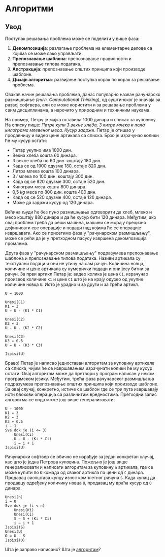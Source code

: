 # Алгоритми

## Увод

Поступак решавања проблема може се поделити у више фаза:

1. **Декомпозиција**: разлагање проблема на елементарне делове са којима се може лако управљати.
2. **Препознавање шаблона**: препознавање правилности и препознавање типова података.
3. **Апстракција**: препознавање општих принципа који производе шаблоне.
4. **Дизајн алгоритма**: развијање поступка корак по корак за решавање проблема.

Овакав начин решавања проблема, данас популарно назван рачунарско размишљање *(енгл. Computational Thinking)*, од суштинског је значаја за развој софтвера, али се може користити и за решавање проблема у свим дисциплинама, а нарочито у природним и техничким наукама.

На пример, Петру је мајка оставила 1000 динара и списак за куповину. На списку пише: *Петре купи 3 векне хлеба, 3 литре млека и пола килограма млевеног меса. Кусур задржи*. Петар је отишао у продавницу и видео цене артикала са списка. Брзо је израчунао колики ће му кусур остати:

- Петар укупно има 1000 дин.
- Векна хлеба кошта 60 динара.
- 3 векне хлеба по 60 дин. коштају 180 дин.
- Када се од 1000 одузме 180, остаје 820 дин.
- Литра млека кошта 100 динара.
- 3 *l* млека по 100 дин. коштају 300 дин.
- Када од се 820 одузме 300, остаје 520 дин.
- Килограм меса кошта 800 динара.
- 0,5 *kg* меса по 800 дин. кошта 400 дин.
- Када од се 520 одузме 400, остаје 120 динара.
- Може да задржи кусур од 120 динара.

Већина људи ће без пуно размишњања одговорити да хлеб, млеко и месо коштају 880 динара и да ће кусур бити 120 динара. Међутим, ако овај проблем треба да реши машина, машини се морају прецизно дефинисати све операције и подаци над којима ће се операције извршавати. Ако се присетимо фаза у "рачунарском размишљању", може се рећи да је у претходном пасусу извршена декомпозиција промлема.

Друга фаза у "рачунарском размишљању" подразумева препознавање шаблона и препознавање типова података. Називи артикала су текстуални подаци и они не утичу на сам рачун. Количина новца, количине и цене артикала су нумерички подаци и они јесу битни за рачун. За први артикл Петар је: видео колика је цена `C1`, израчунао производ количине `K1` и цене `C1` што је на крају одузео од укупне количине новца `U`. Исто је урадио и за други и за трећи артикл.

```text
U ← 1000

Unesi(C1)
K1 ← 3
U ← U - (K1 * C1)

Unesi(C2)
K2 ← 3
U ← U - (K2 * C2)

Unesi(C3)
K3 ← 0.5
U ← U - (K3 * C3)

Ispisi(U)
```

Браво! Петар је написао једноставан алгоритам за куповину артикала са списка, чијим ће се извршавањем израчунати колики ће му кусур остати. Овај алгоритам може да претвори у програм написан у неком програмском језику. Међутим, трећа фаза рачунарског размишљања подразумева препознавање општих принципа који производе шаблоне. За овај случај, конкретно, истиче се шаблон где се три пута извршавају исти блокови операција са различитим вредностима. Претходни запис алгоритма се онда може још више генерализовати:

```text
U ← 1000
K1 ← 3
K2 ← 3
K3 ← 0.5
i ← 1
Sve dok je (i <= 3)
    Unesi(Ci)
    U ← U - (Ki * Ci)
    i ← i + 1
Ispisi(U)
```

Рачунарски софтвер се обично не израђује за један конкретан случај, као што је једна Петрова куповина. Пожељно је још више генерализовати и написати алгоритам за куповину `n` артикала, где се може купити по `K` комада од сваког артикла по цени од `C` динара. Продавац саопштава купцу износ комплетног рачуна `S`. Када купац да продавцу одређену количину новца `U`, продавац му враћа кусур од `O` динара.

```text
Unesi(n)
i ← 0
Sve dok je (i < n)
    Unesi(Ki)
    Unesi(Ci)
    S ← S + (Ki * Ci)
    i ← i + 1
Ispisi(S)
Unesi(U)
O = U - S
Ispisi(O)
```

Шта је заправо написано? Шта је [алгоритам](./algorithmsdefinition.md)?
